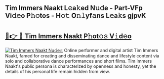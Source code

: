 ## Tim Immers Naakt L𝚎a𝚔ed N𝚞𝚍e - Part-VFp Vi𝚍𝚎o P𝚑𝚘tos - H𝚘𝚝 O𝚗𝚕yf𝚊ns L𝚎a𝚔s gjpvK

# <h2><a href="http://kfcg480.oniu.top/?m=Tim+Immers+Naakt">🔗👉 🔴 Tim Immers Naakt P𝚑ot𝚘𝚜 V𝚒d𝚎o</a></h2>

[![Tim Immers Naakt Nu𝚍e𝚜](https://i.imgur.com/0qMVB7G.gif)](http://kfcg480.oniu.top/?m=Tim+Immers+Naakt)
Online performer and digital artist Tim Immers Naakt, famed for creating and disseminating dance and lifestyle content via solo and collaborative dance performances and short films. Tim Immers Naakt's public persona is characterized by openness and honesty, yet the details of his personal life remain hidden from view.  
